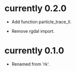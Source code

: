 # currently 0.2.0

* Add function particle_trace_ll. 

* Remove rgdal import. 


# currently 0.1.0

* Renamed from 'rk'. 


